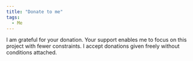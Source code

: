 ```yaml
---
title: "Donate to me"
tags:
  - Me
---
```

I am grateful for your donation. Your support enables me to focus on this project with fewer constraints. I accept donations given freely without conditions attached.